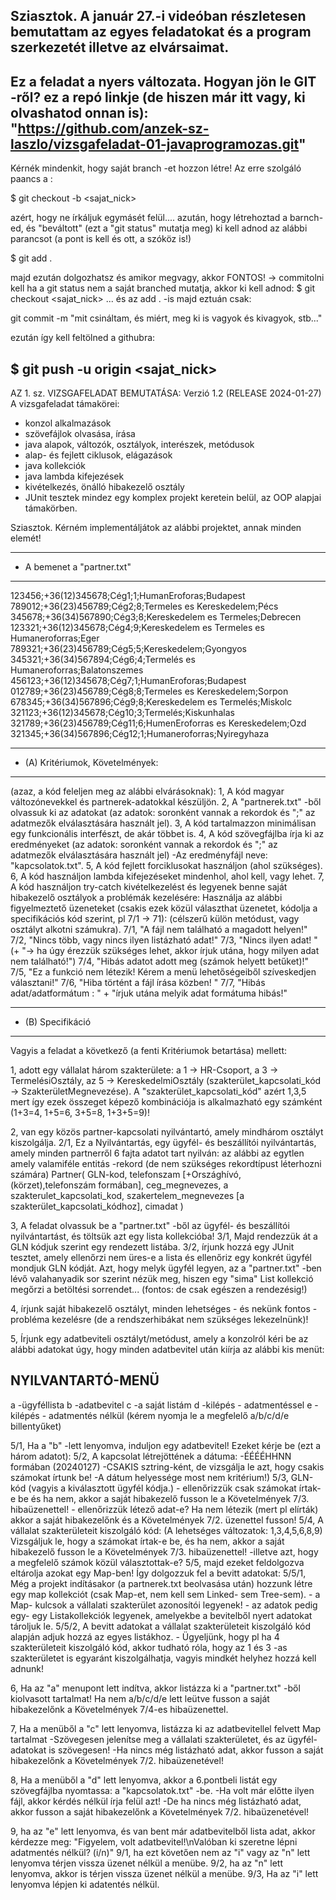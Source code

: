 Sziasztok.
A január 27.-i videóban részletesen bemutattam az egyes feladatokat és a program szerkezetét illetve az elvársaimat.
-------------------------------------------------------------------------------------------------------------------
Ez a feladat a nyers változata.
Hogyan jön le GIT -ről? 
ez a  repó linkje (de hiszen már itt vagy, ki olvashatod onnan is): 
"https://github.com/anzek-sz-laszlo/vizsgafeladat-01-javaprogramozas.git"
---------------------------------------------------------------------------------------------------------------
Kérnék mindenkit, hogy saját branch -et hozzon létre!
Az erre szolgáló paancs a :

$ git checkout -b <sajat_nick>

azért, hogy ne írkáljuk egymásét felül....
azután, hogy létrehoztad a barnch-ed, és "beváltott" (ezt a "git status" mutatja meg) ki kell adnod az alábbi parancsot (a pont is kell és ott, a szóköz is!)

$ git add .

majd ezután dolgozhatsz és amikor megvagy, akkor 
FONTOS! -> commitolni kell
ha a git status nem a saját branched mutatja, akkor ki kell adnod:
    $ git checkout <sajat_nick>
    ... és az add . -is majd eztuán csak:
    
git commit -m "mit csináltam, és miért, meg ki is vagyok és kivagyok, stb..."

ezután így kell feltölned a githubra:

$ git push -u origin <sajat_nick>
-----------------------------------------------------------------------------------------------------
AZ 1. sz. VIZSGAFELADAT BEMUTATÁSA:
Verzió 1.2 (RELEASE 2024-01-27)
A vizsgafeladat támakörei:
- konzol alkalmazások
- szövefájlok olvasása, írása
- java alapok, változók, osztályok, interészek, metódusok
- alap- és fejlett ciklusok, elágazások
- java kollekciók
- java lambda kifejezések
- kivételkezés, önálló hibakezelő osztály
- JUnit tesztek
mindez egy komplex projekt keretein belül, az OOP alapjai támakörben.

Sziasztok.
Kérném implementáljátok az alábbi projektet, annak minden elemét!
*******************************
* A bemenet a "partner.txt"
*******************************
123456;+36(12)345678;Cég1;1;HumanEroforas;Budapest
789012;+36(23)456789;Cég2;8;Termeles es Kereskedelem;Pécs
345678;+36(34)567890;Cég3;8;Kereskedelem es Termeles;Debrecen
123321;+36(12)345678;Cég4;9;Kereskedelem es Termeles es Humaneroforras;Eger
789321;+36(23)456789;Cég5;5;Kereskedelem;Gyongyos
345321;+36(34)567894;Cég6;4;Termelés es Humaneroforras;Balatonszemes
456123;+36(12)345678;Cég7;1;HumanEroforas;Budapest
012789;+36(23)456789;Cég8;8;Termeles es Kereskedelem;Sorpon
678345;+36(34)567896;Cég9;8;Kereskedelem es Termelés;Miskolc
321123;+36(12)345678;Cég10;3;Termelés;Kiskunhalas
321789;+36(23)456789;Cég11;6;HumenEroforras es Kereskedelem;Ozd
321345;+36(34)567896;Cég12;1;Humaneroforras;Nyiregyhaza

*********************************
* (A) Kritériumok, Követelmények:
*********************************
(azaz, a kód feleljen meg az alábbi elvárásoknak):
1, A kód magyar változónevekkel és partnerek-adatokkal készüljön.
2, A "partnerek.txt" -ből olvassuk ki az adatokat (az adatok: soronként vannak a rekordok és ";" az adatmezők elválasztására használt jel).
3, A kód tartalmazzon minimálisan egy funkcionális interfészt, de akár többet is.
4, A kód szövegfájlba írja ki az eredményeket  (az adatok: soronként vannak a rekordok és ";" az adatmezők elválasztására használt jel) 
-Az eredményfájl neve: "kapcsolatok.txt".
5, A kód fejlett forciklusokat használjon (ahol szükséges).
6, A kód használjon lambda kifejezéseket mindenhol, ahol kell, vagy lehet.
7, A kód használjon try-catch kivételkezelést és legyenek benne saját hibakezelő osztályok a problémák kezelésére: 
Használja az alábbi figyelmeztető üzeneteket (csakis ezek közül választhat üzenetet, kódolja a specifikációs kód szerint, pl 7/1 -> 71):
(célszerű külön metódust, vagy osztályt alkotni számukra).
7/1, "A fájl nem található a magadott helyen!"
7/2, "Nincs több, vagy nincs ilyen listázható adat!"
7/3, "Nincs ilyen adat! " (+ "-> ha úgy érezzük szükséges lehet, akkor írjuk utána, hogy milyen adat nem található!")
7/4, "Hibás adatot adott meg (számok helyett betűket)!"
7/5, "Ez a funkció nem létezik! Kérem a menü lehetőségeiből szíveskedjen választani!"
7/6, "Hiba történt a fájl írása közben! " 
7/7, "Hibás adat/adatformátum : " + "írjuk utána melyik adat formátuma hibás!"	 	 

******************
* (B) Specifikáció
******************
Vagyis a feladat a következő (a fenti Kritériumok betartása) mellett:

1, adott egy vállalat három szakterülete: 
	a 1 -> HR-Csoport, a 3 -> TermelésiOsztály,  az 5 -> KereskedelmiOsztály (szakterület_kapcsolati_kód -> SzakterületMegnevezése).
	A "szakterület_kapcsolati_kód" azért 1,3,5 mert így ezek összeget képező kombinációja is alkalmazható egy számként (1+3=4, 1+5=6, 3+5=8, 1+3+5=9)!

2, van egy közös partner-kapcsolati nyilvántartó, amely mindhárom osztályt kiszolgálja.
2/1, Ez a Nyilvántartás, egy ügyfél- és beszállítói nyilvántartás, amely minden partnerről 6 fajta adatot tart nyilván: 
	 az alábbi az egytlen amely valamiféle entitás -rekord (de nem szükséges rekordtípust léterhozni számára)
		Partner(
				GLN-kod, 
				telefonszam [+Országhívó,(körzet),telefonszám formában], 
				ceg_megnevezes, 
				a szakterulet_kapcsolati_kod,
				szakertelem_megnevezes [a szakterület_kapcsolati_kódhoz], 
				cimadat 
			   )
				
3, A feladat olvassuk be a "partner.txt" -ből az ügyfél- és beszállítói nyilvántartást, és töltsük azt egy lista kollekcióba!
3/1, Majd rendezzük át a GLN kódjuk szerint egy rendezett listába.
3/2, írjunk hozzá egy JUnit tesztet, amely ellenőrzi nem üres-e a lista és ellenőriz egy konkrét ügyfél mondjuk GLN kódját.
	 Azt, hogy melyk ügyfél legyen, az a "partner.txt" -ben lévő valahanyadik sor szerint nézük meg, 
	 hiszen egy "sima" List<T> kollekció megőrzi a betöltési sorrendet... 
	 (fontos: de csak egészen a rendezésig!)
	
4, írjunk saját hibakezelő osztályt, minden lehetséges - és nekünk fontos - probléma kezelésre 
	(de a rendszerhibákat nem szükséges lekezelnünk)! 
	
5, Írjunk egy adatbeviteli osztályt/metódust, amely a konzolról kéri be az alábbi adatokat úgy, 
	hogy minden adatbevitel után kiírja az alábbi kis menüt:

NYILVANTARTÓ-MENÜ
-------------------
a -ügyféllista
b -adatbevitel
c -a saját listám 
d -kilépés - adatmentéssel
e -kilépés - adatmentés nélkül
(kérem nyomja le a megfelelő a/b/c/d/e billentyűket)
 	
5/1, Ha a "b" -lett lenyomva, induljon egy adatbevitel!
	Ezeket kérje be (ezt a három adatot):
5/2, A kapcsolat létrejöttének a dátuma: 
	-ÉÉÉÉHHNN formában (20240127)
	-CSAKIS sztring-ként, de vizsgálja le azt, hogy csakis számokat írtunk be! 
	-A dátum helyessége most nem kritérium!)
5/3, GLN-kód (vagyis a kiválasztott ügyfél kódja.)
	- ellenőrizzük csak számokat írtak-e be és ha nem, akkor a saját hibakezelő fusson le a Követelmények 7/3. hibaüzenettel!
	- ellenőrizzük létező adat-e? 
	Ha nem létezik (mert pl elírták) akkor a saját hibakezelőnk és a Követelmények 7/2. üzenettel fusson!
5/4, A vállalat szakterületeit kiszolgáló kód: 
	(A lehetséges változatok: 1,3,4,5,6,8,9) 
	Vizsgáljuk le, hogy a számokat írtak-e be, és ha nem, akkor a saját hibakezelő fusson le a Követelmények 7/3. hibaüzenettel!
	-illetve azt, hogy a megfelelő számok közül választottak-e?
5/5, majd ezeket feldolgozva eltárolja azokat egy Map-ben! 
	Így dolgozzuk fel a bevitt adatokat:
5/5/1, Még a projekt indításakor (a partnerek.txt beolvasása után) hozzunk létre egy map kollekciót (csak Map-et, nem kell sem Linked- sem Tree-sem). 
	- a Map- kulcsok a vállalati szakterület azonosítói legyenek!
	- az adatok pedig egy- egy Listakollekciók legyenek, amelyekbe a bevitelből nyert adatokat tároljuk le.
5/5/2, A bevitt adatokat a vállalat szakterületeit kiszolgáló kód alapján adjuk hozzá az egyes listákhoz. 
	- Ügyeljünk, hogy pl ha 4 szakterületeit kiszolgáló kód, akkor tudható róla, hogy az 1 és 3 -as szakterületet is egyaránt kiszolgálhatja, 
	   vagyis mindkét helyhez hozzá kell adnunk!
	
6, Ha az "a" menupont lett indítva, akkor listázza ki a "partner.txt"  -ből kiolvasott tartalmat!
	Ha nem a/b/c/d/e lett leütve fusson a saját hibakezelőnk a Követelmények 7/4-es hibaüzenettel.   
	
7, Ha a menüből a "c" lett lenyomva, listázza ki az adatbevitellel felvett Map tartalmat 
	-Szövegesen jelenítse meg a vállalati szakterületet, és az ügyfél-adatokat is szövegesen!
	-Ha nincs még listázható adat, akkor fusson a saját hibakezelőnk a Követelmények 7/2. hibaüzenetével!
	
8, Ha a menüből a "d" lett lenyomva, akkor a 6.pontbeli listát egy szövegfájlba nyomtassa: a "kapcsolatok.txt" -be.
	-Ha volt már előtte ilyen fájl, akkor kérdés nélkül írja felül azt!
	-De ha nincs még listázható adat, akkor fusson a saját hibakezelőnk a Követelmények 7/2. hibaüzenetével!
	
9, ha az "e" lett lenyomva, és van bent már adatbevitelből lista adat, akkor kérdezze meg: 
	"Figyelem, volt adatbevitel!\nValóban ki szeretne lépni adatmentés nélkül? (i/n)"
9/1, ha ezt követően nem az "i" vagy az "n" lett lenyomva térjen vissza üzenet nélkül a menübe.
9/2, ha az "n" lett lenyomva, akkor is térjen vissza üzenet nélkül a menübe.
9/3, Ha az "i" lett lenyomva lépjen ki adatentés nélkül.

